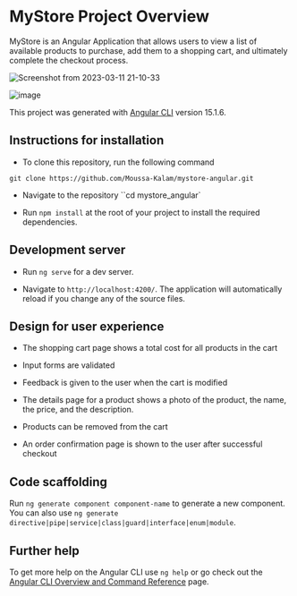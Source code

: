 # MyStore Project Overview

MyStore is an Angular Application that allows users to view a list of available products to purchase, add them to a shopping cart, and ultimately complete the checkout process. 

![Screenshot from 2023-03-11 21-10-33](https://user-images.githubusercontent.com/101457312/224507441-fd66438e-74a8-484a-8ad8-2ab5ca840755.png)

![image](https://user-images.githubusercontent.com/101457312/224507543-9d5b9716-aa49-4568-940e-3dacefdd633b.png)

This project was generated with [Angular CLI](https://github.com/angular/angular-cli) version 15.1.6.


## Instructions for installation

* To clone this repository, run the following command
```
git clone https://github.com/Moussa-Kalam/mystore-angular.git
```

* Navigate to the repository ``cd mystore_angular`

* Run `npm install` at the root of your project to install the required dependencies.



## Development server

* Run `ng serve` for a dev server. 

* Navigate to `http://localhost:4200/`. The application will automatically reload if you change any of the source files.

## Design for user experience

* The shopping cart page shows a total cost for all products in the cart

* Input forms are validated 

* Feedback is given to the user when the cart is modified 

* The details page for a product shows a photo of the product, the name, the price, and the description.

* Products can be removed from the cart

* An order confirmation page  is shown to the user after successful checkout

## Code scaffolding

Run `ng generate component component-name` to generate a new component. You can also use `ng generate directive|pipe|service|class|guard|interface|enum|module`.

## Further help

To get more help on the Angular CLI use `ng help` or go check out the [Angular CLI Overview and Command Reference](https://angular.io/cli) page.
